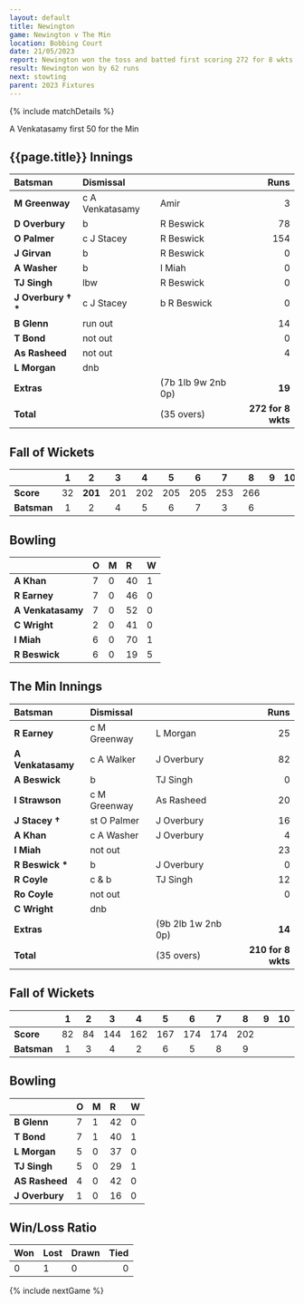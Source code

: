 ```yaml
---
layout: default
title: Newington
game: Newington v The Min
location: Bobbing Court
date: 21/05/2023
report: Newington won the toss and batted first scoring 272 for 8 wkts in 35 overs. The Min replied with 210 for 8 wkts
result: Newington won by 62 runs
next: stowting
parent: 2023 Fixtures
---
```


{% include matchDetails %}

A Venkatasamy first 50 for the Min


## {{page.title}} Innings

| Batsman | Dismissal | | Runs |
|:---|:---|---|---:|
| **M Greenway** | c A Venkatasamy | Amir | 3 |
| **D Overbury** | b | R Beswick | 78 |
| **O Palmer** | c J Stacey | R Beswick | 154 |
| **J Girvan** | b | R Beswick | 0 |
| **A Washer** | b | I Miah | 0 |
| **TJ Singh** | lbw | R Beswick | 0 |
| **J Overbury &#8224; &#42;** | c J Stacey | b R Beswick | 0 |
| **B Glenn** | run out |  | 14 |
| **T Bond** | not out |  | 0 |
| **As Rasheed** | not out |  | 4 |
| **L Morgan** | dnb | |  |
| **Extras** | | (7b 1lb 9w 2nb 0p) | **19** |
| **Total** | | (35 overs) | **272 for 8 wkts** |

## Fall of Wickets

| | 1 | 2 | 3 | 4 | 5 | 6 | 7 | 8 | 9 | 10 |
|---|:---:|:---:|:---:|:---:|:---:|:---:|:---:|:---:|:---:|:---:|
| **Score** | 32 | **201** | 201 | 202 | 205 | 205 | 253 | 266 |  |  | 
| **Batsman** | 1 | 2 | 4 | 5 | 6 | 7 | 3 | 6 |  |  | 

## Bowling

| | O | M | R | W |
|---|:---|:---|:---|:---|
| **A Khan** | 7 | 0 | 40 | 1 |
| **R Earney** | 7 | 0 | 46 | 0 |
| **A Venkatasamy** | 7 | 0 | 52 | 0 |
| **C Wright** | 2 | 0 | 41 | 0 |
| **I Miah** | 6 | 0 | 70 | 1 |
| **R Beswick** | 6 | 0 | 19 | 5 |

## The Min Innings

| Batsman | Dismissal | | Runs |
|:---|:---|---|---:|
| **R Earney** | c M Greenway | L Morgan | 25 |
| **A Venkatasamy** | c A Walker | J Overbury | 82 |
| **A Beswick** | b | TJ Singh | 0 |
| **I Strawson** | c M Greenway | As Rasheed | 20 |
| **J Stacey &#8224;** | st O Palmer | J Overbury | 16 |
| **A Khan** | c A Washer | J Overbury | 4 |
| **I Miah** | not out |  | 23 |
| **R Beswick &#42;** | b | J Overbury | 0 |
| **R Coyle** | c & b | TJ Singh | 12 |
| **Ro Coyle** | not out |  | 0 |
| **C Wright** | dnb |  |  |
| **Extras** | | (9b 2lb 1w 2nb 0p) | **14** |
| **Total** | | (35 overs) | **210 for 8 wkts** |

## Fall of Wickets

| | 1 | 2 | 3 | 4 | 5 | 6 | 7 | 8 | 9 | 10 |
|---|:---:|:---:|:---:|:---:|:---:|:---:|:---:|:---:|:---:|:---:|
| **Score** | 82 | 84 | 144 | 162 | 167 | 174 | 174 | 202 |  |  |
| **Batsman** | 1 | 3 | 4 | 2 | 6 | 5 | 8 | 9 |  |  | 

## Bowling

| | O | M | R | W |
|---|:---|:---|:---|:---|
| **B Glenn** | 7 | 1 | 42 | 0 |
| **T Bond** | 7 | 1 | 40 | 1 |
| **L Morgan** | 5 | 0 | 37 | 0 |
| **TJ Singh** | 5 | 0 | 29 | 1 |
| **AS Rasheed** | 4 | 0 | 42 | 0 |
| **J Overbury** | 1 | 0 | 16 | 0 |


## Win/Loss Ratio

| Won | Lost | Drawn | Tied |
|:---|:---|:---|---:|
| 0 | 1 | 0 | 0 |

{% include nextGame %}